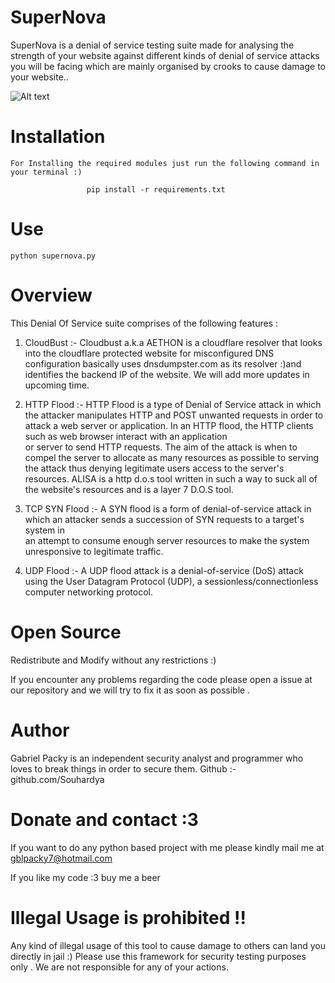 # SuperNova

SuperNova is a denial of service testing suite made for analysing the strength of your website 
against different kinds of denial of service attacks you will be facing which are mainly 
organised by crooks to cause damage to your website..
  

![Alt text](https://o.aolcdn.com/images/dims?quality=100&image_uri=https%3A%2F%2Fo.aolcdn.com%2Fimages%2Fdims%3Fcrop%3D3865%252C2576%252C0%252C0%26quality%3D85%26format%3Djpg%26resize%3D1600%252C1066%26image_uri%3Dhttp%253A%252F%252Fo.aolcdn.com%252Fhss%252Fstorage%252Fmidas%252F479a6720b376bc22b10b8196811c88a6%252F204371968%252F520970670.jpg%26client%3Da1acac3e1b3290917d92%26signature%3D3e57c073b9179851ca70255656c752a9936e19c6&client=amp-blogside-v2&signature=f3130d2b0ad333d604acfae26567004eb79656f2 "Screenshot")

# Installation
```
For Installing the required modules just run the following command in your terminal :) 

                 pip install -r requirements.txt

```
# Use
```
python supernova.py
```
# Overview 

This Denial Of Service suite comprises of the following features :



1. CloudBust :- Cloudbust a.k.a AETHON is a cloudflare resolver that looks into the cloudflare protected 
                website for misconfigured DNS configuration
                basically uses dnsdumpster.com as its resolver :)and identifies the backend IP of the website.
                We will add more updates in upcoming time.

2. HTTP Flood :- HTTP Flood is a type of Denial of Service attack in which the attacker manipulates HTTP and POST unwanted requests in order
                 to attack a web server or application. 
                 In an HTTP flood, the HTTP clients such as web browser interact with an application  
                 or server to send HTTP requests. The aim of the attack is when to compel the server
                 to allocate as many resources as possible to serving the attack thus denying legitimate users access to the server's resources.
                 ALISA is a http d.o.s tool written in such a way to suck all of the website's resources and is a layer 7 D.O.S tool.

3. TCP SYN Flood :- A SYN flood is a form of denial-of-service attack in which an attacker sends a succession of SYN requests to a target's system in  
                    an attempt to consume enough server resources to make the system unresponsive to legitimate traffic.

4. UDP Flood :- A UDP flood attack is a denial-of-service (DoS) attack using the User Datagram Protocol (UDP), a sessionless/connectionless computer 
                networking protocol. 


# Open Source 

Redistribute and Modify without any restrictions :)

If you encounter any problems regarding the code please open 
a issue at our repository and we will try to fix it as 
soon as possible . 
 

# Author 

Gabriel Packy is an independent security analyst and programmer who loves to break things in order to secure them.
Github :- github.com/Souhardya 
 
# Donate and contact :3 

If you want to do any python based project with me please kindly mail me at gblpacky7@hotmail.com

If you like my code :3 buy me a beer 

# Illegal Usage is prohibited !!

Any kind of illegal usage of this tool to cause damage to others can land you directly in jail :)
Please use this framework for security testing purposes only .
We are not responsible for any of your actions.
 
